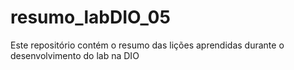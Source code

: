 # resumo_labDIO_05
Este repositório contém o resumo das lições aprendidas durante o desenvolvimento do lab na DIO
